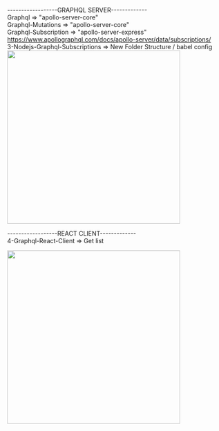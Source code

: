 ------------------GRAPHQL SERVER-------------</br>
Graphql => "apollo-server-core" </br>
Graphql-Mutations =>  "apollo-server-core" </br>
Graphql-Subscription => "apollo-server-express" https://www.apollographql.com/docs/apollo-server/data/subscriptions/ </br>
3-Nodejs-Graphql-Subscriptions  => New Folder Structure / babel config </br>
<img src="https://miro.medium.com/max/1000/1*RHQ7lpGDV_M3yWRa9DiR2g.png" width="400"/>

------------------REACT CLIENT-------------</br>
4-Graphql-React-Client => Get list </br>

<img src="https://miro.medium.com/max/1400/1*HgEwxCXjzHf8bMQWOAR3Ow.jpeg" width="400"/>


